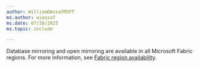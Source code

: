 ```yaml
---
author: WilliamDAssafMSFT
ms.author: wiassaf
ms.date: 07/28/2025
ms.topic: include

---
```


Database mirroring and open mirroring are available in all Microsoft Fabric regions. For more information, see [Fabric region availability](../../../admin/region-availability.md).

